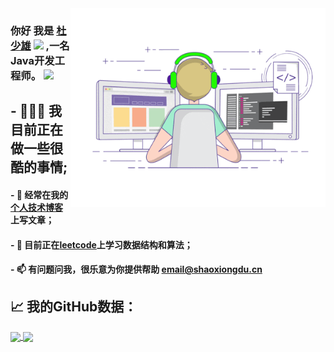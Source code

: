 <img align="right" alt="GIF" src="https://raw.githubusercontent.com/shaoxiongdu/ShaoxiongDu/main/coding.gif" width="408" height="318" />

### 你好 我是 <a href="http://www.shaoxiongdu.cn" target="_blank">杜少雄</a> <img src="https://media.giphy.com/media/hvRJCLFzcasrR4ia7z/giphy.gif" width="25px"> ,一名Java开发工程师。 ![](https://visitor-badge.glitch.me/badge?page_id=shaoxiongdu.shaoxiongdu)

## - 👨🏻‍💻 我目前正在做一些很酷的事情;
#### - 📝 经常在我的<a href="http://www.shaoxiongdu.cn" target="_blank">个人技术博客</a>上写文章；
#### - 🚀 目前正在<a href="https://leetcode-cn.com/u/shaoxiongdu" target="_blank">leetcode</a>上学习数据结构和算法；
#### - 📫 有问题问我，很乐意为你提供帮助 <a target="_blank" title="给我发送邮件: email@shaoxiongdu.cn" href="mailto:email@shaoxiongdu.cn" >email@shaoxiongdu.cn</a>

## 📈 我的GitHub数据：
<a href="https://github-readme-stats.vercel.app/api?cache_seconds=1800&username=shaoxiongdu">
  <img align="center" src="https://github-readme-stats.vercel.app/api?hide_title=true&cache_seconds=1800&username=shaoxiongdu&hide_border=false&show_icons=true&include_all_commits=true&count_private=true&theme=buefy&locale=cn&line_height=20" />
</a>
<a href="https://github-readme-stats.vercel.app/api/top-langs/?layout=compact&username=shaoxiongdu">
  <img align="center" src="https://github-readme-stats.vercel.app/api/top-langs/?layout=compact&username=shaoxiongdu&hide_title=true&hide_border=false&line_height=20&theme=flag-india&locale=cn" />
</a>

